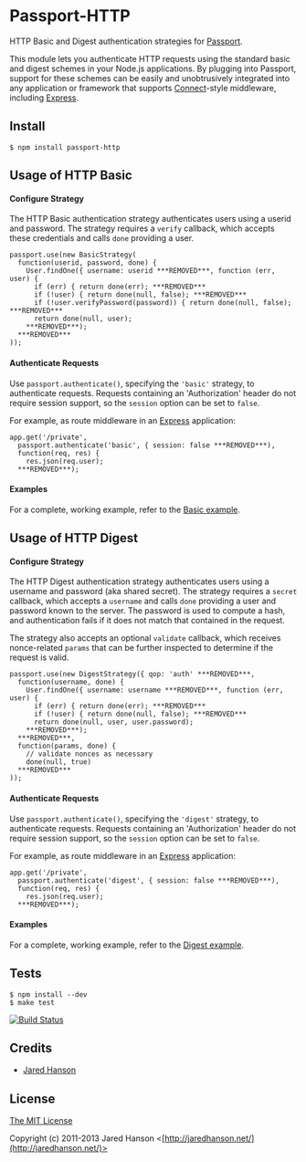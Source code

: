 # Passport-HTTP

HTTP Basic and Digest authentication strategies for [Passport](https://github.com/jaredhanson/passport).

This module lets you authenticate HTTP requests using the standard basic and
digest schemes in your Node.js applications.  By plugging into Passport, support
for these schemes can be easily and unobtrusively integrated into any
application or framework that supports [Connect](http://www.senchalabs.org/connect/)-style
middleware, including [Express](http://expressjs.com/).

## Install

    $ npm install passport-http

## Usage of HTTP Basic

#### Configure Strategy

The HTTP Basic authentication strategy authenticates users using a userid and
password.  The strategy requires a `verify` callback, which accepts these
credentials and calls `done` providing a user.

    passport.use(new BasicStrategy(
      function(userid, password, done) {
        User.findOne({ username: userid ***REMOVED***, function (err, user) {
          if (err) { return done(err); ***REMOVED***
          if (!user) { return done(null, false); ***REMOVED***
          if (!user.verifyPassword(password)) { return done(null, false); ***REMOVED***
          return done(null, user);
        ***REMOVED***);
      ***REMOVED***
    ));

#### Authenticate Requests

Use `passport.authenticate()`, specifying the `'basic'` strategy, to
authenticate requests.  Requests containing an 'Authorization' header do not
require session support, so the `session` option can be set to `false`.

For example, as route middleware in an [Express](http://expressjs.com/)
application:

    app.get('/private', 
      passport.authenticate('basic', { session: false ***REMOVED***),
      function(req, res) {
        res.json(req.user);
      ***REMOVED***);

#### Examples

For a complete, working example, refer to the [Basic example](https://github.com/jaredhanson/passport-http/tree/master/examples/basic).

## Usage of HTTP Digest

#### Configure Strategy

The HTTP Digest authentication strategy authenticates users using a username and
password (aka shared secret).  The strategy requires a `secret` callback, which
accepts a `username` and calls `done` providing a user and password known to the
server.  The password is used to compute a hash, and authentication fails if it
does not match that contained in the request.

The strategy also accepts an optional `validate` callback, which receives
nonce-related `params` that can be further inspected to determine if the request
is valid.

    passport.use(new DigestStrategy({ qop: 'auth' ***REMOVED***,
      function(username, done) {
        User.findOne({ username: username ***REMOVED***, function (err, user) {
          if (err) { return done(err); ***REMOVED***
          if (!user) { return done(null, false); ***REMOVED***
          return done(null, user, user.password);
        ***REMOVED***);
      ***REMOVED***,
      function(params, done) {
        // validate nonces as necessary
        done(null, true)
      ***REMOVED***
    ));

#### Authenticate Requests

Use `passport.authenticate()`, specifying the `'digest'` strategy, to
authenticate requests.  Requests containing an 'Authorization' header do not
require session support, so the `session` option can be set to `false`.

For example, as route middleware in an [Express](http://expressjs.com/)
application:

    app.get('/private', 
      passport.authenticate('digest', { session: false ***REMOVED***),
      function(req, res) {
        res.json(req.user);
      ***REMOVED***);

#### Examples

For a complete, working example, refer to the [Digest example](https://github.com/jaredhanson/passport-http/tree/master/examples/digest).

## Tests

    $ npm install --dev
    $ make test

[![Build Status](https://secure.travis-ci.org/jaredhanson/passport-http.png)](http://travis-ci.org/jaredhanson/passport-http)

## Credits

  - [Jared Hanson](http://github.com/jaredhanson)

## License

[The MIT License](http://opensource.org/licenses/MIT)

Copyright (c) 2011-2013 Jared Hanson <[http://jaredhanson.net/](http://jaredhanson.net/)>
